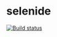 # selenide
[![Build status](https://ci.appveyor.com/api/projects/status/lwxxogdx6c4a7e2u/branch/master?svg=true)](https://ci.appveyor.com/project/TimmyLi55/selenide/branch/master)
